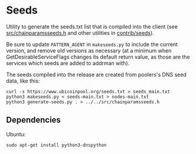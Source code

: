 # Seeds

Utility to generate the seeds.txt list that is compiled into the client
(see [src/chainparamsseeds.h](/src/chainparamsseeds.h) and other utilities in [contrib/seeds](/contrib/seeds)).

Be sure to update `PATTERN_AGENT` in `makeseeds.py` to include the current version,
and remove old versions as necessary (at a minimum when GetDesirableServiceFlags
changes its default return value, as those are the services which seeds are added
to addrman with).

The seeds compiled into the release are created from poolers's DNS seed data, like this:

    curl -s https://www.ubicoinpool.org/seeds.txt > seeds_main.txt
    python3 makeseeds.py < seeds-main.txt > nodes-main.txt
    python3 generate-seeds.py . > ../../src/chainparamsseeds.h

## Dependencies

Ubuntu:

    sudo apt-get install python3-dnspython
